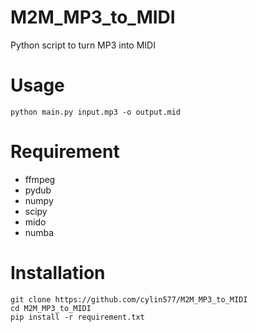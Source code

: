 
# M2M_MP3_to_MIDI
Python script to turn MP3 into MIDI

# Usage

	python main.py input.mp3 -o output.mid
# Requirement

 - ffmpeg
 - pydub
 - numpy
 - scipy
 - mido
 - numba
# Installation

    git clone https://github.com/cylin577/M2M_MP3_to_MIDI
    cd M2M_MP3_to_MIDI
    pip install -r requirement.txt
    
